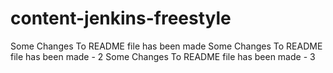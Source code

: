 # content-jenkins-freestyle
Some Changes To README file has been made
Some Changes To README file has been made - 2
Some Changes To README file has been made - 3
